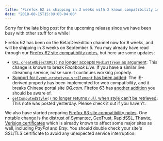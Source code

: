 ```yaml
---
title: "Firefox 62 is shipping in 3 weeks with 2 known compatibility issues"
date: "2018-08-15T15:09:00-04:00"
---
```

Sorry for the late blog post for the upcoming release since we have been busy with other stuff for a while!

Firefox 62 has been on the Beta/DevEdition channel now for 8 weeks, and will be shipping in 3 weeks on September 5. You may already have read through our [Firefox 62 site compatibility notes](https://www.fxsitecompat.dev/en-CA/releases/62/), but here are some updates:

* [`URL.createObjectURL()` no longer accepts `MediaStream` as argument](https://www.fxsitecompat.dev/en-CA/docs/2018/url-createobjecturl-no-longer-accepts-mediastream-as-argument/): This change is known to break *Facebook Live*. If you have a similar live streaming service, make sure it continues working properly.
* [Support for `Event.prototype.srcElement` has been added](https://www.fxsitecompat.dev/en-CA/docs/2018/support-for-event-prototype-srcelement-has-been-added/): The IE-derived property has been implemented for web compatibility, and it breaks Chinese portal site *QQ.com*. Firefox 63 has [another addition](https://www.fxsitecompat.dev/en-CA/docs/2018/window-event-has-been-added-for-compatibility-but-some-browser-detections-are-broken/) you should be aware of.
* [`getComputedStyle()` no longer returns `null` when style can't be retrieved](https://www.fxsitecompat.dev/en-CA/docs/2018/getcomputedstyle-no-longer-returns-null-when-style-can-t-be-retrieved/): This note was posted yesterday. Please check it out if you haven't.

We also have started preparing [Firefox 63 site compatibility notes](https://www.fxsitecompat.dev/en-CA/releases/63/). One notable change is the [distrust of Symantec, GeoTrust, RapidSSL, Thawte, Verisign certificates](https://www.fxsitecompat.dev/en-CA/docs/2018/symantec-geotrust-rapidssl-thawte-verisign-certificates-will-all-be-distrusted-in-october-2018/) which is already known to affect some major sites as well, including *PayPal* and *Etsy*. You should double check your site's SSL/TLS certificate to avoid any unexpected service interruption.
